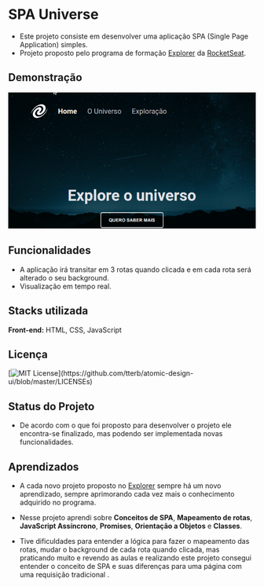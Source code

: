 
# SPA Universe
- Este projeto consiste em desenvolver uma aplicação SPA (Single Page Application) simples.
- Projeto proposto pelo programa de formação [Explorer](https://www.rocketseat.com.br/explorer) da [RocketSeat](https://www.rocketseat.com.br/).

## Demonstração
<img src="assets/preview_spa.gif">


## Funcionalidades
- A aplicação irá transitar em 3 rotas quando clicada e em cada rota será alterado o seu background.
- Visualização em tempo real.


## Stacks utilizada
**Front-end:** HTML, CSS, JavaScript


## Licença

[![MIT License](https://img.shields.io/apm/l/atomic-design-ui.svg?)](https://github.com/tterb/atomic-design-ui/blob/master/LICENSEs)


## Status do Projeto
- De acordo com o que foi proposto para desenvolver o projeto ele encontra-se finalizado, mas podendo ser implementada novas funcionalidades.


## Aprendizados
- A cada novo projeto proposto no [Explorer](https://www.rocketseat.com.br/explorer) sempre há um novo aprendizado, sempre aprimorando cada vez mais o conhecimento adquirido no programa.  

- Nesse projeto aprendi sobre **Conceitos de SPA**, **Mapeamento de rotas**, **JavaScript Assíncrono**, **Promises**, **Orientação a Objetos** e **Classes**.

- Tive dificuldades para entender a lógica para fazer o mapeamento das rotas, mudar o background de cada rota quando clicada, mas praticando muito e revendo as aulas e realizando este projeto consegui entender o conceito de SPA e suas diferenças para uma página com uma requisição tradicional .
